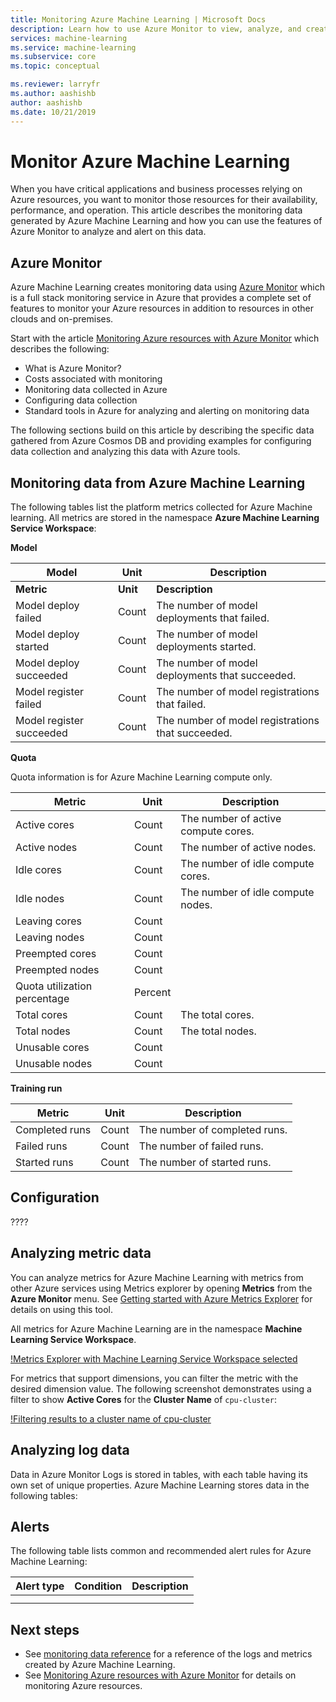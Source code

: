 ```yaml
---
title: Monitoring Azure Machine Learning | Microsoft Docs
description: Learn how to use Azure Monitor to view, analyze, and create alerts on metrics from Azure Machine Learning.
services: machine-learning
ms.service: machine-learning
ms.subservice: core
ms.topic: conceptual

ms.reviewer: larryfr
ms.author: aashishb
author: aashishb
ms.date: 10/21/2019
---
```


# Monitor Azure Machine Learning

When you have critical applications and business processes relying on Azure resources, you want to monitor those resources for their availability, performance, and operation. This article describes the monitoring data generated by Azure Machine Learning and how you can use the features of Azure Monitor to analyze and alert on this data.

## Azure Monitor

Azure Machine Learning creates monitoring data using [Azure Monitor](/azure/azure-monitor/overview) which is a full stack monitoring service in Azure that provides a complete set of features to monitor your Azure resources in addition to resources in other clouds and on-premises.

Start with the article [Monitoring Azure resources with Azure Monitor](/azure/azure-monitor/insights/monitor-azure-resource) which describes the following:

- What is Azure Monitor?
- Costs associated with monitoring
- Monitoring data collected in Azure
- Configuring data collection
- Standard tools in Azure for analyzing and alerting on monitoring data

The following sections build on this article by describing the specific data gathered from Azure Cosmos DB and providing examples for configuring data collection and analyzing this data with Azure tools.

## Monitoring data from Azure Machine Learning

The following tables list the platform metrics collected for Azure Machine learning. All metrics are stored in the namespace **Azure Machine Learning Service Workspace**:

**Model**

| Model | Unit | Description |
| ----- | ----- | ----- |
| **Metric** | **Unit** | **Description** |
| Model deploy failed | Count | The number of model deployments that failed. |
| Model deploy started | Count | The number of model deployments started. |
| Model deploy succeeded | Count | The number of model deployments that succeeded. |
| Model register failed | Count | The number of model registrations that failed. |
| Model register succeeded | Count | The number of model registrations that succeeded. |

**Quota**

Quota information is for Azure Machine Learning compute only.

| Metric | Unit | Description |
| ----- | ----- | ----- |
| Active cores | Count | The number of active compute cores. |
| Active nodes | Count | The number of active nodes. |
| Idle cores | Count | The number of idle compute cores. |
| Idle nodes | Count | The number of idle compute nodes. |
| Leaving cores | Count |
| Leaving nodes | Count |
| Preempted cores | Count |
| Preempted nodes | Count |
| Quota utilization percentage | Percent |
| Total cores | Count | The total cores. |
| Total nodes | Count | The total nodes. |
| Unusable cores | Count |
| Unusable nodes | Count |

**Training run**

| Metric | Unit | Description |
| ----- | ----- | ----- |
| Completed runs | Count | The number of completed runs. |
| Failed runs | Count | The number of failed runs. |
| Started runs | Count | The number of started runs. |

## Configuration

????

## Analyzing metric data

You can analyze metrics for Azure Machine Learning with metrics from other Azure services using Metrics explorer by opening **Metrics** from the **Azure Monitor** menu. See [Getting started with Azure Metrics Explorer](/azure/azure-monitor/platform/metrics-getting-started) for details on using this tool.

All metrics for Azure Machine Learning are in the namespace **Machine Learning Service Workspace**.

[!Metrics Explorer with Machine Learning Service Workspace selected](tbd)

For metrics that support dimensions, you can filter the metric with the desired dimension value. The following screenshot demonstrates using a filter to show **Active Cores** for the **Cluster Name** of `cpu-cluster`:

[!Filtering results to a cluster name of cpu-cluster](tbd)

## Analyzing log data

Data in Azure Monitor Logs is stored in tables, with each table having its own set of unique properties. Azure Machine Learning stores data in the following tables:

## Alerts

The following table lists common and recommended alert rules for Azure Machine Learning:

| Alert type | Condition | Description |
|:---|:---|:---|
| | | |
| | | |

## Next steps

- See [<!-- Service --> monitoring data reference](monitor-service-reference.md) for a reference of the logs and metrics created by Azure Machine Learning.
- See [Monitoring Azure resources with Azure Monitor](../azure-monitor/insights/monitor-azure-resource.md) for details on monitoring Azure resources.

